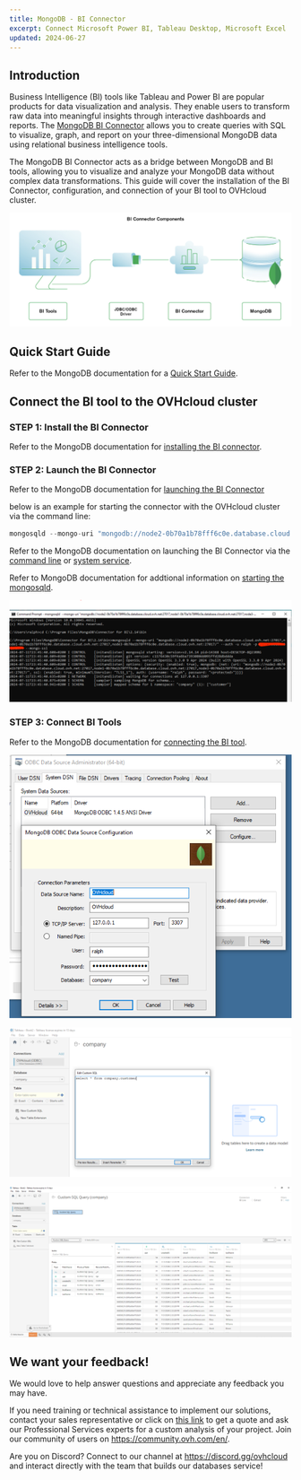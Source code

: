 ```yaml
---
title: MongoDB - BI Connector
excerpt: Connect Microsoft Power BI, Tableau Desktop, Microsoft Excel
updated: 2024-06-27
---
```


## Introduction

Business Intelligence (BI) tools like Tableau and Power BI are popular products for data visualization and analysis. They enable users to transform raw data into meaningful insights through interactive dashboards and reports. The [MongoDB BI Connector](https://www.mongodb.com/docs/bi-connector/current/) allows you to create queries with SQL to visualize, graph, and report on your three-dimensional MongoDB data using relational business intelligence tools.

The MongoDB BI Connector acts as a bridge between MongoDB and BI tools, allowing you to visualize and analyze your MongoDB data without complex data transformations. This guide will cover the installation of the BI Connector, configuration, and connection of your BI tool to OVHcloud cluster.

![alt text](./images/BIConnector.png)

## Quick Start Guide

Refer to the MongoDB documentation for a [Quick Start Guide](https://www.mongodb.com/docs/bi-connector/current/local-quickstart/#quick-start-guide-for-windows).

## Connect the BI tool to the OVHcloud cluster

### STEP 1: Install the BI Connector

Refer to the MongoDB documentation for [installing the BI connector](https://www.mongodb.com/docs/bi-connector/current/installation/#install-bi-connector-on-premises).

### STEP 2: Launch the BI Connector

Refer to the MongoDB documentation for [launching the BI Connector](https://www.mongodb.com/docs/bi-connector/current/launch/#launch-bi-connector)

below is an example for starting the connector with the OVHcloud cluster via the command line:

```javascript
mongosqld --mongo-uri "mongodb://node2-0b70a1b78fff6c0e.database.cloud.ovh.net:27017,node1-0b70a1b78fff6c0e.database.cloud.ovh.net:27017,node3-0b70a1b78fff6c0e.database.cloud.ovh.net:27017/" --auth -u myuser -p mypassword --mongo-ssl
```

Refer to the MongoDB documentation on launching the BI Connector via the [command line](https://www.mongodb.com/docs/bi-connector/current/launch/#start-mongosqld-from-the-command-line) or [system service](https://www.mongodb.com/docs/bi-connector/current/launch/#install-mongosqld-as-a-system-service).

Refer to MongoDB documentation for addtional information on [starting the mongosqld](https://www.mongodb.com/docs/bi-connector/current/reference/mongosqld/).

![alt text](./images/mongosqldCmd.png)


### STEP 3: Connect BI Tools

Refer to the MongoDB documentation for [connecting the BI tool](https://www.mongodb.com/docs/bi-connector/current/client-applications/).

![alt text](./images/ODBC-OVHcloud.PNG)

![alt text](./images/tableauSQL.PNG)

![alt text](./images/tableauOVHcloud.PNG)

## We want your feedback!

We would love to help answer questions and appreciate any feedback you may have.

If you need training or technical assistance to implement our solutions, contact your sales representative or click on [this link](https://www.ovhcloud.com/en-gb/professional-services/) to get a quote and ask our Professional Services experts for a custom analysis of your project. Join our community of users on <https://community.ovh.com/en/>.

Are you on Discord? Connect to our channel at <https://discord.gg/ovhcloud> and interact directly with the team that builds our databases service!
